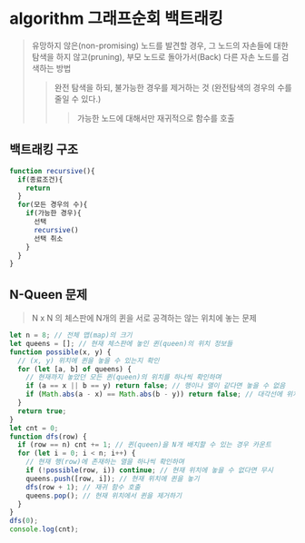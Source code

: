 # algorithm 그래프순회 백트래킹

> 유망하지 않은(non-promising) 노드를 발견할 경우, 그 노드의 자손들에 대한 탐색을 하지 않고(pruning), 부모 노드로 돌아가서(Back) 다른 자손 노드를 검색하는 방법
>
> > 완전 탐색을 하되, 불가능한 경우를 제거하는 것 (완전탐색의 경우의 수를 줄일 수 있다.)
> >
> > > 가능한 노드에 대해서만 재귀적으로 함수를 호출

## 백트래킹 구조

```js
function recursive(){
  if(종료조건){
    return
  }
  for(모든 경우의 수){
    if(가능한 경우){
      선택
      recursive()
      선택 취소
    }
  }
}
```

## N-Queen 문제

> N x N 의 체스판에 N개의 퀸을 서로 공격하는 않는 위치에 놓는 문제

```js
let n = 8; // 전체 맵(map)의 크기
let queens = []; // 현재 체스판에 놓인 퀸(queen)의 위치 정보들
function possible(x, y) {
  // (x, y) 위치에 퀸을 놓을 수 있는지 확인
  for (let [a, b] of queens) {
    // 현재까지 놓았던 모든 퀸(queen)의 위치를 하나씩 확인하며
    if (a == x || b == y) return false; // 행이나 열이 같다면 놓을 수 없음
    if (Math.abs(a - x) == Math.abs(b - y)) return false; // 대각선에 위치한 경우 놓을 수 없음 // abs(x₁ - x₂) 대각선 위치 구하기
  }
  return true;
}
let cnt = 0;
function dfs(row) {
  if (row == n) cnt += 1; // 퀸(queen)을 N개 배치할 수 있는 경우 카운트
  for (let i = 0; i < n; i++) {
    // 현재 행(row)에 존재하는 열을 하나씩 확인하며
    if (!possible(row, i)) continue; // 현재 위치에 놓을 수 없다면 무시
    queens.push([row, i]); // 현재 위치에 퀸을 놓기
    dfs(row + 1); // 재귀 함수 호출
    queens.pop(); // 현재 위치에서 퀸을 제거하기
  }
}
dfs(0);
console.log(cnt);
```
